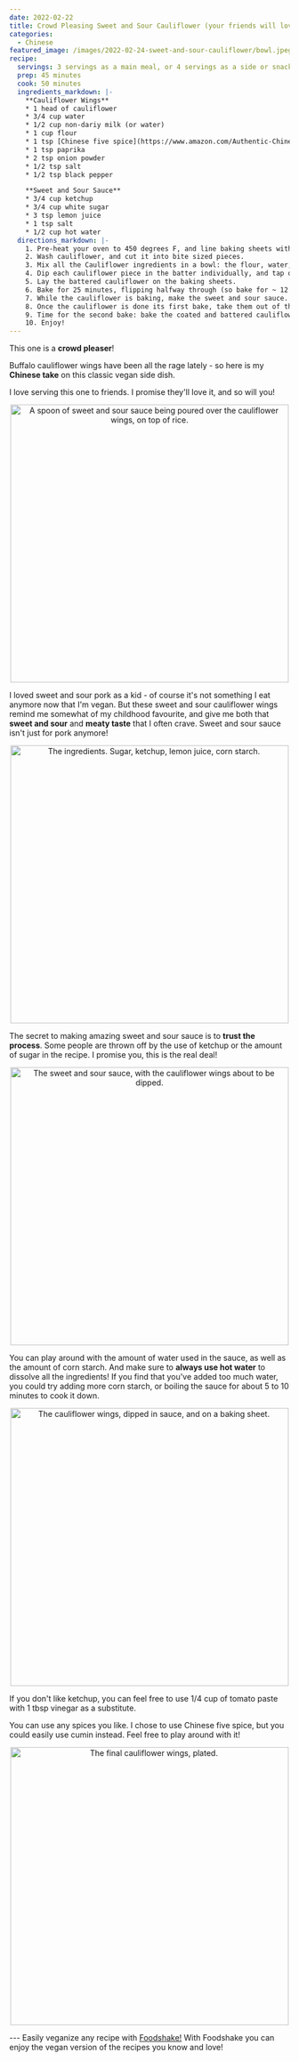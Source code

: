 ```yaml
---
date: 2022-02-22
title: Crowd Pleasing Sweet and Sour Cauliflower (your friends will love it!)
categories:
  - Chinese
featured_image: /images/2022-02-24-sweet-and-sour-cauliflower/bowl.jpeg
recipe:
  servings: 3 servings as a main meal, or 4 servings as a side or snack
  prep: 45 minutes
  cook: 50 minutes
  ingredients_markdown: |-
    **Cauliflower Wings**
    * 1 head of cauliflower
    * 3/4 cup water
    * 1/2 cup non-dariy milk (or water)
    * 1 cup flour
    * 1 tsp [Chinese five spice](https://www.amazon.com/Authentic-Chinese-Natural-Preservatives-Seasoning/dp/B087PQCR16/ref=sr_1_5?crid=3O83N9MRM1OU4&amp;keywords=chinese+five+spice&amp;qid=1646175863&amp;sprefix=chinese+five+spice%252Caps%252C99&amp;sr=8-5&_encoding=UTF8&tag=friendlyvegbl-20&linkCode=ur2&linkId=8dc71e19278be19b83a66d70c56cc7bc&camp=1789&creative=9325)
    * 1 tsp paprika
    * 2 tsp onion powder
    * 1/2 tsp salt
    * 1/2 tsp black pepper

    **Sweet and Sour Sauce**
    * 3/4 cup ketchup
    * 3/4 cup white sugar
    * 3 tsp lemon juice
    * 1 tsp salt
    * 1/2 cup hot water
  directions_markdown: |-
    1. Pre-heat your oven to 450 degrees F, and line baking sheets with parchment paper.
    2. Wash cauliflower, and cut it into bite sized pieces.
    3. Mix all the Cauliflower ingredients in a bowl: the flour, water, non-dairy milk if using, five spice, paprika, onion powder, salt, and black pepper. The batter should be thick.
    4. Dip each cauliflower piece in the batter individually, and tap off the excess. Or, dump all the cauliflower into the batter and mix to evenly coat them all.
    5. Lay the battered cauliflower on the baking sheets.
    6. Bake for 25 minutes, flipping halfway through (so bake for ~ 12 minutes, flip, then bake for another ~12 minutes).
    7. While the cauliflower is baking, make the sweet and sour sauce. Simply combine all the ingredients (ketchup, white sugar, lemon juice, salt, and hot water) in a bowl, and mix.
    8. Once the cauliflower is done its first bake, take them out of the oven and coat them all in the sweet and sour sauce. Like with the batter, you can coat each piece one by one, or dump everything in the sweet and sour bowl and mix to coat evenly.
    9. Time for the second bake: bake the coated and battered cauliflower for 25 minutes. As before, flip halfway through.
    10. Enjoy!
---
```


This one is a **crowd pleaser**! 

Buffalo cauliflower wings have been all the rage lately - so here is my **Chinese take** on this classic vegan side dish.

I love serving this one to friends. I promise they'll love it, and so will you!

<p align="center">
<img src="/images/2022-02-24-sweet-and-sour-cauliflower/saucey.jpeg"
alt="A spoon of sweet and sour sauce being poured over the cauliflower wings, on top of rice."
width="500">
</p>

I loved sweet and sour pork as a kid - of course it's not something I eat anymore now that I'm vegan. But these sweet and sour cauliflower wings remind me somewhat of my childhood favourite, and give me both that **sweet and sour** and **meaty taste** that I often crave. Sweet and sour sauce isn't just for pork anymore! 

<p align="center">
<img src="/images/2022-02-24-sweet-and-sour-cauliflower/sauce_ingredients.jpeg" width="500"
alt="The ingredients. Sugar, ketchup, lemon juice, corn starch.">
</p>

The secret to making amazing sweet and sour sauce is to **trust the process**. Some people are thrown off by the use of ketchup or the amount of sugar in the recipe. I promise you, this is the real deal!

<p align="center">
<img src="/images/2022-02-24-sweet-and-sour-cauliflower/ready_to_dip.jpeg" width="500"
alt="The sweet and sour sauce, with the cauliflower wings about to be dipped.">
</p>

You can play around with the amount of water used in the sauce, as well as the amount of corn starch. And make sure to **always use hot water** to dissolve all the ingredients! If you find that you've added too much water, you could try adding more corn starch, or boiling the sauce for about 5 to 10 minutes to cook it down.

<p align="center">
<img src="/images/2022-02-24-sweet-and-sour-cauliflower/ready_for_second_bake.jpeg" width="500"
alt="The cauliflower wings, dipped in sauce, and on a baking sheet.">
</p>

If you don't like ketchup, you can feel free to use 1/4 cup of tomato paste with 1 tbsp vinegar as a substitute.

You can use any spices you like. I chose to use Chinese five spice, but you could easily use cumin instead. Feel free to play around with it!

<p align="center">
<img src="/images/2022-02-24-sweet-and-sour-cauliflower/plated.jpeg" width="500"
alt="The final cauliflower wings, plated.">
</p>
---
Easily veganize any recipe with <a href='https://foodshakeapp.com/'>Foodshake!</a> With Foodshake you can enjoy the vegan version of the recipes you know and love!